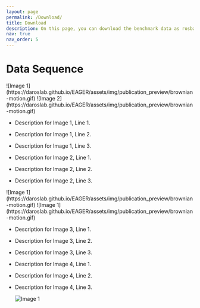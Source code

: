```yaml
---
layout: page
permalink: /Download/
title: Download
description: On this page, you can download the benchmark data as rosbag or use our toolbox to select data topics you are interested in to create customized data.
nav: true
nav_order: 5
---
```


# Data Sequence


<div class="image-container">
  ![Image 1](https://daroslab.github.io/EAGER/assets/img/publication_preview/brownian-motion.gif)
  ![Image 2](https://daroslab.github.io/EAGER/assets/img/publication_preview/brownian-motion.gif)
</div>

- Description for Image 1, Line 1.
- Description for Image 1, Line 2.
- Description for Image 1, Line 3.

- Description for Image 2, Line 1.
- Description for Image 2, Line 2.
- Description for Image 2, Line 3.

<div class="image-container">
  ![Image 1](https://daroslab.github.io/EAGER/assets/img/publication_preview/brownian-motion.gif)
  ![Image 1](https://daroslab.github.io/EAGER/assets/img/publication_preview/brownian-motion.gif)
</div>

- Description for Image 3, Line 1.
- Description for Image 3, Line 2.
- Description for Image 3, Line 3.

- Description for Image 4, Line 1.
- Description for Image 4, Line 2.
- Description for Image 4, Line 3.

  ![Image 1](https://daroslab.github.io/EAGER/assets/img/publication_preview/brownian-motion.gif)
